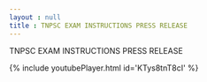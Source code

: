```yaml
---
layout : null
title : TNPSC EXAM INSTRUCTIONS PRESS RELEASE
---
```


TNPSC EXAM INSTRUCTIONS PRESS RELEASE



{% include youtubePlayer.html id='KTys8tnT8cI' %}
